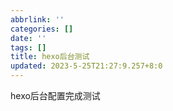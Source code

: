 ```yaml
---
abbrlink: ''
categories: []
date: ''
tags: []
title: hexo后台测试
updated: 2023-5-25T21:27:9.257+8:0
---
```

hexo后台配置完成测试
